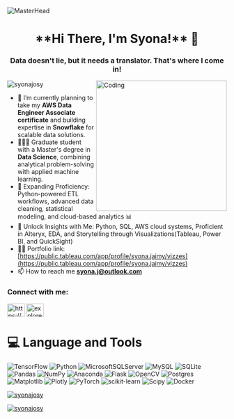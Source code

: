 ![MasterHead](https://i0.wp.com/www.sciencenews.org/wp-content/uploads/2023/04/040823_chatgpt_feat.gif?fit=1024%2C576&ssl=1)

<h1 align="center">**Hi There, I'm Syona!** 👋</h1>
<h3 align="center">Data doesn't lie, but it needs a translator. That's where I come in!</h3>

<img align="right" alt="Coding" width="300" src="https://media.tenor.com/iRB7vrvhPR4AAAAi/data-code.gif">


<p align="left"> <img src="https://komarev.com/ghpvc/?username=syonajosy&label=Profile%20views&color=0e75b6&style=flat" alt="syonajosy" /> </p>

- 🌱 I’m currently planning to take my **AWS Data Engineer Associate certificate**  and building expertise in **Snowflake** for scalable data solutions.
- 👨🏽‍🎓 Graduate student with a Master's degree in **Data Science**, combining analytical problem-solving with applied machine learning.
- 🚀 Expanding Proficiency: Python-powered ETL workflows, advanced data cleaning, statistical modeling, and cloud-based analytics 📊
- 💬 Unlock Insights with Me: Python, SQL, AWS cloud systems, Proficient in Alteryx, EDA, and Storytelling through Visualizations(Tableau, Power BI, and QuickSight)
- 👨‍💻 Portfolio link: [https://public.tableau.com/app/profile/syona.jaimy/vizzes](https://public.tableau.com/app/profile/syona.jaimy/vizzes)
- 📫 How to reach me  **syona.j@outlook.com**


<h3 align="left">Connect with me:</h3>
<p align="left">
<a href="https://www.linkedin.com/in/syonajaimy" target="blank"><img align="center" src="https://raw.githubusercontent.com/rahuldkjain/github-profile-readme-generator/master/src/images/icons/Social/linked-in-alt.svg" alt="https://www.linkedin.com/in/syonajaimy" height="30" width="40" /></a>
<a href="https://instagram.com/exploreista_" target="blank"><img align="center" src="https://raw.githubusercontent.com/rahuldkjain/github-profile-readme-generator/master/src/images/icons/Social/instagram.svg" alt="exploreista_" height="30" width="40" /></a>
</p>

 # 💻 Language and Tools
 
![TensorFlow](https://img.shields.io/badge/TensorFlow-%23FF6F00.svg?style=for-the-badge&logo=TensorFlow&logoColor=white) ![Python](https://img.shields.io/badge/python-3670A0?style=for-the-badge&logo=python&logoColor=ffdd54) ![MicrosoftSQLServer](https://img.shields.io/badge/Microsoft%20SQL%20Server-CC2927?style=for-the-badge&logo=microsoft%20sql%20server&logoColor=white) ![MySQL](https://img.shields.io/badge/mysql-%2300000f.svg?style=for-the-badge&logo=mysql&logoColor=white) ![SQLite](https://img.shields.io/badge/sqlite-%2307405e.svg?style=for-the-badge&logo=sqlite&logoColor=white) ![Pandas](https://img.shields.io/badge/pandas-%23150458.svg?style=for-the-badge&logo=pandas&logoColor=white) ![NumPy](https://img.shields.io/badge/numpy-%23013243.svg?style=for-the-badge&logo=numpy&logoColor=white) ![Anaconda](https://img.shields.io/badge/Anaconda-%2344A833.svg?style=for-the-badge&logo=anaconda&logoColor=white) ![Flask](https://img.shields.io/badge/flask-%23000.svg?style=for-the-badge&logo=flask&logoColor=white) ![OpenCV](https://img.shields.io/badge/opencv-%23white.svg?style=for-the-badge&logo=opencv&logoColor=white) ![Postgres](https://img.shields.io/badge/postgres-%23316192.svg?style=for-the-badge&logo=postgresql&logoColor=white) ![Matplotlib](https://img.shields.io/badge/Matplotlib-%23ffffff.svg?style=for-the-badge&logo=Matplotlib&logoColor=black) ![Plotly](https://img.shields.io/badge/Plotly-%233F4F75.svg?style=for-the-badge&logo=plotly&logoColor=white) ![PyTorch](https://img.shields.io/badge/PyTorch-%23EE4C2C.svg?style=for-the-badge&logo=PyTorch&logoColor=white) ![scikit-learn](https://img.shields.io/badge/scikit--learn-%23F7931E.svg?style=for-the-badge&logo=scikit-learn&logoColor=white) ![Scipy](https://img.shields.io/badge/SciPy-%230C55A5.svg?style=for-the-badge&logo=scipy&logoColor=%white) ![Docker](https://img.shields.io/badge/docker-%230db7ed.svg?style=for-the-badge&logo=docker&logoColor=white) <p align="left"> <a href="![image](https://github.com/syonajosy/syonajosy/assets/47267975/d52ce4ba-a51c-4c07-a17e-47640b7b9051)
" target="_blank" rel="no-referrer">


<p><img align="center" src="https://github-readme-stats.vercel.app/api/top-langs?username=syonajosy&show_icons=true&locale=en&layout=compact" alt="syonajosy" /></p>

<p><img align="center" src="https://github-readme-streak-stats.herokuapp.com/?user=syonajosy&" alt="syonajosy" /></p>
